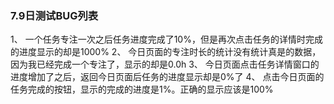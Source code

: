 ### 7.9日测试BUG列表
1、 一个任务专注一次之后任务进度完成了10%，但是再次点击任务的详情时完成的进度显示的却是1000%
2、 今日页面的专注时长的统计没有统计真是的数据，因为我已经完成一个专注了，显示的却是0.0h
3、 今日页面点击任务详情窗口的进度增加了之后，返回今日页面后任务的进度显示却是0%了
4、 点击今日页面的任务完成的按钮，显示的完成的进度是1%。正确的显示应该是100% 



